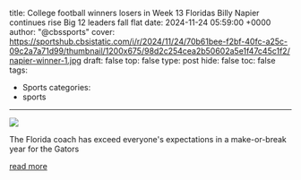 title: College football winners losers in Week 13 Floridas Billy Napier continues rise Big 12 leaders fall flat
date: 2024-11-24 05:59:00 +0000
author: "@cbssports"
cover: https://sportshub.cbsistatic.com/i/r/2024/11/24/70b61bee-f2bf-40fc-a25c-09c2a7a71d99/thumbnail/1200x675/98d2c254cea2b50602a5e1f47c45c1f2/napier-winner-1.jpg
draft: false
top: false
type: post
hide: false
toc: false
tags:
  - Sports
categories:
  - sports
---

![](https://sportshub.cbsistatic.com/i/r/2024/11/24/70b61bee-f2bf-40fc-a25c-09c2a7a71d99/thumbnail/1200x675/98d2c254cea2b50602a5e1f47c45c1f2/napier-winner-1.jpg)

The Florida coach has exceed everyone's expectations in a make-or-break year for the Gators

[read more](https://www.cbssports.com/college-football/news/college-football-winners-losers-in-week-13-floridas-billy-napier-continues-rise-big-12-leaders-fall-flat/)

